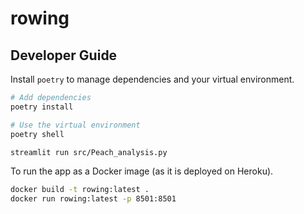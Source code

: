 # rowing

## Developer Guide

Install `poetry` to manage dependencies and your virtual environment.

```bash
# Add dependencies
poetry install 

# Use the virtual environment
poetry shell

streamlit run src/Peach_analysis.py
```

To run the app as a Docker image (as it is deployed on Heroku).

```bash
docker build -t rowing:latest .
docker run rowing:latest -p 8501:8501
```

